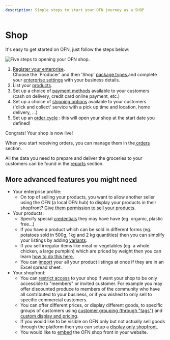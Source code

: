 ```yaml
---
description: Simple steps to start your OFN journey as a SHOP
---
```


# Shop

It's easy to get started on OFN, just follow the steps below:

![Five steps to opening your OFN shop.](../.gitbook/assets/set-up-in-5-steps-draft.png)

1. [Register your enterprise](../basic-features/register-and-create-your-profile.md). \
   Choose the 'Producer' and then 'Shop' [package types ](../basic-features/enterprise-profile/package-types.md)and complete your [enterprise settings](../basic-features/enterprise-profile/enterprise-settings.md) with your business details.
2. List your [products](../basic-features/products-1/products.md).
3. Set up a choice of [payment methods](../basic-features/shopfront/payment-methods.md) available to your customers \
   (cash on delivery, credit card online payment, etc.)
4. Set up a choice of [shipping options](../basic-features/shopfront/shipping-methods.md) available to your customers \
   ('click and collect' service with a pick up time and location, home delivery, ...)
5. Set up an [order cycle](../basic-features/shopfront/order-cycle/order-cycles-for-producers.md) : this will open your shop at the start date you defined!

Congrats!  Your shop is now live!

When you start receiving orders, you can manage them in the[ orders](../basic-features/orders/) section. &#x20;

All the data you need to prepare and deliver the groceries to your customers can be found in the [reports](../basic-features/reports/) section.

## More advanced features you might need

* Your enterprise profile:
  * On top of selling your products, you want to allow another seller using the OFN (a local OFN hub) to display your products in their shopfront? [Give them permission to sell your products](../basic-features/enterprise-profile/create-or-connect-with-your-supplying-producers.md).
* Your products:&#x20;
  * Specify special [credentials](../basic-features/products-1/product-properties.md) they may have have (eg. organic, plastic free...)
  * If you have a product which can be sold in different forms (eg. potatoes sold in 500g, 1kg and 2 kg quantities) then you can simplify your listings by adding [variants](../basic-features/products-1/product-variants.md).
  * If you sell irregular items like meat or vegetables (eg. a whole chicken, a large pumpkin) which are priced by weight then you can learn [how to do this here.](../basic-features/products-1/pricing-irregular-items-kg.md)
  * You can [import](../basic-features/products-1/product-and-inventory-import.md#1-import-new-products) your all your product listings at once if they are in an Excel spread sheet.
* Your shopfront:
  * You can [restrict access](../basic-features/shopfront/private-shopfront.md) to your shop if want your shop to be only accessible to "members" or invited customer.   For example you may offer discounted produce to members of the community who have all contributed to your business, or if you wished to only sell to specific commercial customers.
  * You can offer different prices, or display different goods, to specific groups of customers using [customer grouping (through "tags")](../basic-features/shopfront/customer-management-and-conditional-displays-prices/tags-and-tag-rules.md) and [custom display and pricing](../basic-features/shopfront/customer-management-and-conditional-displays-prices/).
  * If you would like to be visible on OFN only but not actually sell goods through the platform then you can setup a [display only shopfront](../basic-features/shopfront/display-only-order-cycles.md).
  * You would like to [embed](broken-reference) the OFN shop front in your website.
